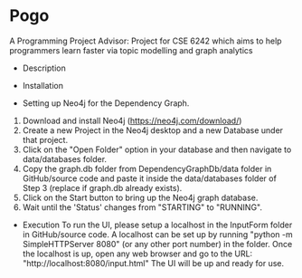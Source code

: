 # Pogo
A Programming Project Advisor: 
Project for CSE 6242 which aims to help programmers learn faster via topic modelling and graph analytics

- Description


- Installation
- Setting up Neo4j for the Dependency Graph.
1. Download and install Neo4j (https://neo4j.com/download/)
2. Create a new Project in the Neo4j desktop and a new Database under that project.
3. Click on the "Open Folder" option in your database and then navigate to data/databases folder.
4. Copy the graph.db folder from DependencyGraphDb/data folder in GitHub/source code and paste it inside the data/databases folder of Step 3 (replace if graph.db already exists).
5. Click on the Start button to bring up the Neo4j graph database.
6. Wait until the 'Status' changes from "STARTING" to "RUNNING".


- Execution
To run the UI, please setup a localhost in the InputForm folder in GitHub/source code.
A localhost can be set up by running "python -m SimpleHTTPServer 8080" (or any other port number) in the folder.
Once the localhost is up, open any web browser and go to the URL: "http://localhost:8080/input.html"
The UI will be up and ready for use.
